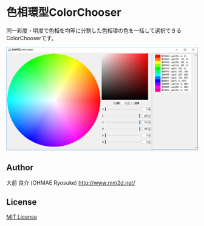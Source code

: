 # 色相環型ColorChooser

同一彩度・明度で色相を均等に分割した色相環の色を一括して選択できるColorChooserです。

![screenshot](img/screenshot.png)

## Author
大前 良介 (OHMAE Ryosuke)
http://www.mm2d.net/

## License
[MIT License](https://github.com/ohmae/ImageIO/blob/master/LICENSE.txt)
